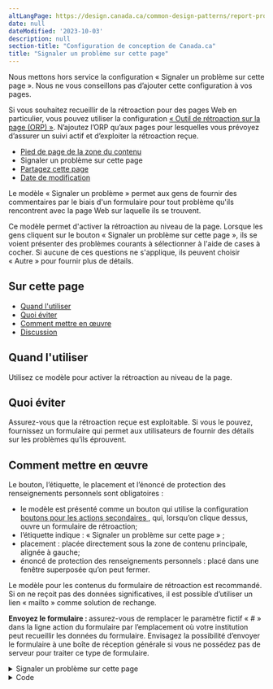 ```yaml
---
altLangPage: https://design.canada.ca/common-design-patterns/report-problem.html
date: null
dateModified: '2023-10-03'
description: null
section-title: "Configuration de conception de Canada.ca"
title: "Signaler un problème sur cette page"
---
```


 <section class="alert alert-warning">
  <p>Nous mettons hors service la configuration «&nbsp;Signaler un problème sur cette page&nbsp;». Nous ne vous conseillons pas d’ajouter cette configuration à vos pages.</p>
<p>Si vous souhaitez recueillir de la rétroaction pour des pages Web en particulier, vous pouvez utiliser la configuration <a href="https://conception.canada.ca/configurations-conception-communes/outil-retroaction.html">«&nbsp;Outil de rétroaction sur la page (ORP)&nbsp;»</a>. N’ajoutez l’ORP qu’aux pages pour lesquelles vous prévoyez d’assurer un suivi actif et d’exploiter la rétroaction reçue.</p>
</section>



<div class="gc-stp-stp">
 <div class="row">
  <ul class="toc lst-spcd col-md-12">
   <li class="col-md-4 col-sm-6">
    <a class="list-group-item" href="pied-page-contenu.html">
     Pied de page de la zone du contenu
    </a>
   </li>
   <li class="col-md-4 col-sm-6">
    <a class="list-group-item active">
     Signaler un problème sur cette page
    </a>
   </li>
   <li class="col-md-4 col-sm-6">
    <a class="list-group-item" href="partagez-page.html">
     Partagez cette page
    </a>
   </li>
   <li class="col-md-4 col-sm-6">
    <a class="list-group-item" href="date-modification.html">
     Date de modification
    </a>
   </li>
  </ul>
 </div>
</div>

<section>
 <p>
  Le modèle « Signaler un problème » permet aux gens de fournir des commentaires par le biais d'un
				formulaire pour tout problème qu'ils rencontrent avec la page Web sur laquelle ils se trouvent.
 </p>
 <p>
  Ce modèle permet d'activer la rétroaction au niveau de la page. Lorsque les gens cliquent sur le bouton
				« Signaler un problème sur cette page », ils se voient présenter des problèmes courants à sélectionner
				à l'aide de cases à cocher. Si aucune de ces questions ne s'applique, ils peuvent choisir « Autre »
				pour fournir plus de détails.
 </p>
</section>

<section>
 <h2>
  Sur cette page
 </h2>
 <ul>
  <li>
   <a href="#quand">
    Quand l'utiliser
   </a>
  </li>
  <li>
   <a href="#eviter">
    Quoi éviter
   </a>
  </li>
  <li>
   <a href="#comment">
    Comment mettre en œuvre
   </a>
  </li>
  <li>
   <a href="#discussion">
    Discussion
   </a>
  </li>
 </ul>
</section>

<section>
 <h2 id="quand">
  Quand l'utiliser
 </h2>
 <p>
  Utilisez ce modèle pour activer la rétroaction au niveau de la page.
 </p>
</section>

<section>
 <h2 id="eviter">
  Quoi éviter
 </h2>
 <p>
  Assurez-vous que la rétroaction reçue est exploitable. Si vous le pouvez, fournissez un formulaire qui permet
				aux utilisateurs de fournir des détails sur les problèmes qu’ils éprouvent.
 </p>
</section>

<section>
 <h2 id="comment">
  Comment mettre en œuvre
 </h2>
 <p>
  Le bouton, l’étiquette, le placement et l’énoncé de protection des renseignements personnels sont obligatoires
				:
 </p>
 <ul>
  <li>
   le modèle est présenté comme un bouton qui utilise la configuration
   <a href="./boutons.html">
    boutons pour
						les actions secondaires
   </a>
   , qui, lorsqu’on clique dessus, ouvre un formulaire de rétroaction;
  </li>
  <li>
   l’étiquette indique : « Signaler un problème sur cette page » ;
  </li>
  <li>
   placement : placée directement sous la zone de contenu principale, alignée à gauche;
  </li>
  <li>
   énoncé de protection des renseignements personnels : placé dans une fenêtre superposée qu’on peut fermer.
  </li>
 </ul>
 <p>
  Le modèle pour les contenus du formulaire de rétroaction est recommandé. Si on ne reçoit pas des données
				significatives, il est possible d’utiliser un lien « mailto » comme solution de rechange.
 </p>
 <p>
  <b>
   Envoyez le formulaire :
  </b>
  assurez-vous de remplacer le paramètre fictif « # » dans la ligne
				action du formulaire par l’emplacement où votre institution peut recueillir les données du formulaire. Envisagez
				la possibilité d’envoyer le formulaire à une boîte de réception générale si vous ne possédez pas de serveur pour
				traiter ce type de formulaire.
 </p>
 <div class="pattern-demo mrgn-bttm-md">
  <div class="row">
   <div class="col-sm-6 col-md-5 col-lg-4">
    <details class="brdr-0" closed="">
     <summary class="btn btn-default text-center">
      Signaler un problème sur cette page
     </summary>
     <div class="well row">
      <div class="gc-rprt-prblm">
       <div class="gc-rprt-prblm-tggl">
        <form action="#" id="gc-rprt-prblm-form" method="post">
         <fieldset>
          <legend>
           <span class="field-name">
            Veuillez cocher toutes les réponses qui s'appliquent :
           </span>
          </legend>
          <div class="checkbox">
           <label for="problem1">
            <input data-reveal="#broken" id="problem1" name="problem" type="checkbox" value="Quelque chose ne fonctionne pas"/>
            Quelque chose ne fonctionne
														pas
           </label>
          </div>
          <div class="form-group hide" id="broken">
           <label for="problem1-detail">
            Fournissez plus de détails (facultatif) :
           </label>
           <input class="form-control full-width" id="problem1-detail" type="text"/>
          </div>
          <div class="checkbox">
           <label for="problem2">
            <input data-reveal="#spelling" id="problem2" name="problem" type="checkbox" value="Il y a une erreur d'orthographe ou de grammaire"/>
            Il y a une erreur
														d'orthographe ou de grammaire
           </label>
          </div>
          <div class="form-group hide" id="spelling">
           <label for="problem2-detail">
            Fournissez plus de détails (facultatif) :
           </label>
           <input class="form-control full-width" id="problem2-detail" type="text"/>
          </div>
          <div class="checkbox">
           <label for="problem3">
            <input data-reveal="#wrong" id="problem3" name="problem" type="checkbox" value="L'information est erronée"/>
            L'information est erronée
           </label>
          </div>
          <div class="form-group hide" id="wrong">
           <label for="problem3-detail">
            Fournissez plus de détails (facultatif) :
           </label>
           <input class="form-control full-width" id="problem3-detail" type="text"/>
          </div>
          <div class="checkbox">
           <label for="problem4">
            <input data-reveal="#outdated" id="problem4" name="problem" type="checkbox" value="L'information n'est plus à jour"/>
            L'information n'est plus à
														jour
           </label>
          </div>
          <div class="form-group hide" id="outdated">
           <label for="problem4-detail">
            Fournissez plus de détails (facultatif) :
           </label>
           <input class="form-control full-width" id="problem4-detail" type="text"/>
          </div>
          <div class="checkbox">
           <label for="problem5">
            <input data-reveal="#find" id="problem5" name="problem" type="checkbox" value="Je ne trouve pas ce que je cherche"/>
            Je ne trouve pas ce que je
														cherche
           </label>
          </div>
          <div class="form-group hide" id="find">
           <label for="problem5-detail">
            Fournissez plus de détails (facultatif) :
           </label>
           <input class="form-control full-width" id="problem5-detail" type="text"/>
          </div>
          <div class="checkbox">
           <label for="problem6">
            <input data-reveal="#confusing" id="problem6" name="problem" type="checkbox" value="Autre"/>
            Autre
           </label>
          </div>
          <div class="form-group hide" id="confusing">
           <label for="problem6-detail">
            Fournissez plus de détails (facultatif) :
           </label>
           <input class="form-control full-width" id="problem6-detail" type="text"/>
          </div>
         </fieldset>
         <p>
          <a class="wb-lbx" href="#privacy-statement">
           Déclaration de confidentialité
          </a>
         </p>
         <section class="mfp-hide modal-dialog modal-content overlay-def" id="privacy-statement">
          <header class="modal-header">
           <h2 class="modal-title">
            Déclaration de confidentialité
           </h2>
          </header>
          <div class="modal-body">
           <p>
            Lorem ipsum dolor sit amet, consectetur adipiscing elit, sed do eiusmod tempor incididunt
														ut labore et dolore magna aliqua. Turp is egestas maecenas pharetra convallis posuere morbi
														leo urna.
           </p>
          </div>
         </section>
         <button class="btn btn-primary wb-toggle" data-toggle='{"stateOff": "hide", "stateOn": "show", "selector": ".gc-rprt-prblm-tggl"}' type="submit">
          Envoyer
         </button>
        </form>
       </div>
       <div class="gc-rprt-prblm-thnk gc-rprt-prblm-tggl hide">
        <h3>
         Merci de votre aide!
        </h3>
        <p>
         Vous ne recevrez pas de réponse. Pour toute question,
         <a href="https://www.canada.ca/fr/contact.html">
          communiquez avec nous
         </a>
         .
        </p>
       </div>
      </div>
     </div>
    </details>
   </div>
  </div>
 </div>
 <details>
  <summary>
   Code
  </summary>
  <pre class="prettyprint"><code>&lt;div class="row"&gt;
  &lt;div class="col-sm-6 col-md-5 col-lg-4"&gt;
   &lt;details class="brdr-0" closed&gt;
    &lt;summary class="btn btn-default text-center"&gt;Signaler un problème sur cette page&lt;/summary&gt;
    &lt;div class="well row"&gt;
     &lt;div class="gc-rprt-prblm"&gt;
      &lt;div class="gc-rprt-prblm-tggl"&gt;
       &lt;form id="gc-rprt-prblm-form" action="#" method="post"&gt;
        &lt;fieldset&gt;
         &lt;legend&gt;&lt;span class="field-name"&gt;Veuillez cocher toutes les réponses qui s'appliquent : &lt;/span&gt;&lt;/legend&gt;
         &lt;div class="checkbox"&gt;
          &lt;label for="problem1"&gt;&lt;input type="checkbox" data-reveal="#broken" name="problem" value="Quelque chose ne fonctionne pas" id="problem1"&gt;Quelque chose ne fonctionne pas&lt;/label&gt;
         &lt;/div&gt;
         &lt;div class="form-group hide" id="broken"&gt;
          &lt;label for="problem1-detail"&gt;Fournissez plus de détails (facultatif) :&lt;/label&gt;
          &lt;input type="text" class="form-control full-width" id="problem1-detail"&gt;
         &lt;/div&gt;
         &lt;div class="checkbox"&gt;
          &lt;label for="problem2"&gt;&lt;input type="checkbox" data-reveal="#spelling" name="problem" value="Il y a une erreur d'orthographe ou de grammaire" id="problem2"&gt;Il y a une erreur d'orthographe ou de grammaire&lt;/label&gt;
         &lt;/div&gt;
         &lt;div class="form-group hide" id="spelling"&gt;
          &lt;label for="problem2-detail"&gt;Fournissez plus de détails (facultatif) :&lt;/label&gt;
          &lt;input type="text" class="form-control full-width" id="problem2-detail"&gt;
         &lt;/div&gt;
         &lt;div class="checkbox"&gt;
          &lt;label for="problem3"&gt;&lt;input type="checkbox" data-reveal="#wrong" name="problem" value="L'information est erronée" id="problem3"&gt;L'information est erronée&lt;/label&gt;
         &lt;/div&gt;
         &lt;div class="form-group hide" id="wrong"&gt;
          &lt;label for="problem3-detail"&gt;Fournissez plus de détails (facultatif) :&lt;/label&gt;
          &lt;input type="text" class="form-control full-width" id="problem3-detail"&gt;
         &lt;/div&gt;
         &lt;div class="checkbox"&gt;
          &lt;label for="problem4"&gt;&lt;input type="checkbox" data-reveal="#outdated" name="problem" value="L'information n'est plus à jour" id="problem4"&gt;L'information n'est plus à jour&lt;/label&gt;
         &lt;/div&gt;
         &lt;div class="form-group hide" id="outdated"&gt;
          &lt;label for="problem4-detail"&gt;Fournissez plus de détails (facultatif) :&lt;/label&gt;
          &lt;input type="text" class="form-control full-width" id="problem4-detail"&gt;
         &lt;/div&gt;
         &lt;div class="checkbox"&gt;
          &lt;label for="problem5"&gt;&lt;input type="checkbox" data-reveal="#find" name="problem" value="Je ne trouve pas ce que je cherche" id="problem5"&gt;Je ne trouve pas ce que je cherche&lt;/label&gt;
         &lt;/div&gt;
         &lt;div class="form-group hide" id="find"&gt;
          &lt;label for="problem5-detail"&gt;Fournissez plus de détails (facultatif) :&lt;/label&gt;
          &lt;input type="text" class="form-control full-width" id="problem5-detail"&gt;
         &lt;/div&gt;
         &lt;div class="checkbox"&gt;
          &lt;label for="problem6"&gt;&lt;input type="checkbox" data-reveal="#confusing" name="problem" value="Autre" id="problem6"&gt;Autre&lt;/label&gt;
         &lt;/div&gt;
         &lt;div class="form-group hide" id="confusing"&gt;
          &lt;label for="problem6-detail"&gt;Fournissez plus de détails (facultatif) :&lt;/label&gt;
          &lt;input type="text" class="form-control full-width" id="problem6-detail"&gt;
         &lt;/div&gt;
        &lt;/fieldset&gt;
        &lt;p&gt;&lt;a class="wb-lbx" href="#privacy-statement"&gt;Déclaration de confidentialité&lt;/a&gt;&lt;/p&gt;
        &lt;section class="mfp-hide modal-dialog modal-content overlay-def" id="privacy-statement"&gt;
         &lt;header class="modal-header"&gt;
          &lt;h2 class="modal-title"&gt;Déclaration de confidentialité&lt;/h2&gt;
         &lt;/header&gt;
         &lt;div class="modal-body"&gt;
          &lt;p&gt;Lorem ipsum dolor sit amet, consectetur adipiscing elit, sed do eiusmod tempor incididunt ut labore et dolore magna aliqua. Turp is egestas maecenas pharetra convallis posuere morbi leo urna.&lt;/p&gt;
         &lt;/div&gt;
        &lt;/section&gt;
        &lt;button type="submit" class="btn btn-primary wb-toggle" data-toggle="{&amp;quot;stateOff&amp;quot;: &amp;quot;hide&amp;quot;, &amp;quot;stateOn&amp;quot;: &amp;quot;show&amp;quot;, &amp;quot;selector&amp;quot;: &amp;quot;.gc-rprt-prblm-tggl&amp;quot;}"&gt;Envoyer&lt;/button&gt;
       &lt;/form&gt;
      &lt;/div&gt;
      &lt;div class="gc-rprt-prblm-thnk gc-rprt-prblm-tggl hide"&gt;
       &lt;h3&gt;Merci de votre aide!&lt;/h3&gt;
       &lt;p&gt;Vous ne recevrez pas de réponse. Pour toute question, &lt;a href="https://www.canada.ca/fr/contact.html"&gt;communiquez avec nous&lt;/a&gt;.&lt;/p&gt;
      &lt;/div&gt;
     &lt;/div&gt;
    &lt;/div&gt;
   &lt;/details&gt;
  &lt;/div&gt;
 &lt;/div&gt;</code></pre>
 </details>
</section>





